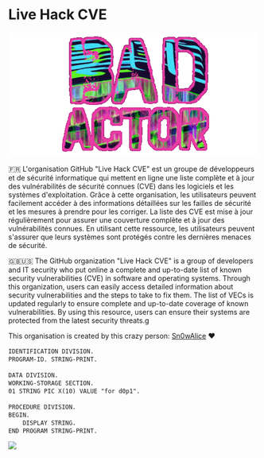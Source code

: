 # Live Hack CVE
<p align="center">
  <img src="https://github.com/Live-Hack-CVE/.github/blob/main/bad-actor.gif" />
</p>


🇫🇷 L'organisation GitHub "Live Hack CVE" est un groupe de développeurs et de sécurité informatique qui mettent en ligne une liste complète et à jour des vulnérabilités de sécurité connues (CVE) dans les logiciels et les systèmes d'exploitation. Grâce à cette organisation, les utilisateurs peuvent facilement accéder à des informations détaillées sur les failles de sécurité et les mesures à prendre pour les corriger. La liste des CVE est mise à jour régulièrement pour assurer une couverture complète et à jour des vulnérabilités connues. En utilisant cette ressource, les utilisateurs peuvent s'assurer que leurs systèmes sont protégés contre les dernières menaces de sécurité.

🇬🇧🇺🇸 The GitHub organization "Live Hack CVE" is a group of developers and IT security who put online a complete and up-to-date list of known security vulnerabilities (CVE) in software and operating systems. Through this organization, users can easily access detailed information about security vulnerabilities and the steps to take to fix them. The list of VECs is updated regularly to ensure complete and up-to-date coverage of known vulnerabilities. By using this resource, users can ensure their systems are protected from the latest security threats.g

This organisation is created by this crazy person: [Sn0wAlice](https://github.com/Sn0wAlice) ❤️

```cobol
IDENTIFICATION DIVISION.
PROGRAM-ID. STRING-PRINT.

DATA DIVISION.
WORKING-STORAGE SECTION.
01 STRING PIC X(10) VALUE "for d0p1".

PROCEDURE DIVISION.
BEGIN.
    DISPLAY STRING.
END PROGRAM STRING-PRINT.
```

![](https://komarev.com/ghpvc/?username=Live-Hack-CVE&color=ff69b4)

